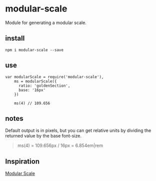 modular-scale
=============

Module for generating a modular scale.


install
-------
`npm i modular-scale --save`

use
---

```
var modularScale = require('modular-scale'),
    ms = modularScale({
      ratio: 'goldenSection',
      base: '16px'
    })

    ms(4) // 109.656
```

notes
-----
Default output is in pixels, but you can get relative units by dividing the returned value by the base font-size.

> ms(4) = 109.656px / 16px = 6.854em|rem

Inspiration
-----------
[Modular Scale](http://www.modularscale.com)

